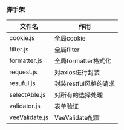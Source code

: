 ### 脚手架

文件名 | 作用
-- | --
cookie.js|全局cookie
filter.js|全局filter
formatter.js|全局formatter格式化
request.js|对axios进行封装
resuful.js|封装restful风格的请求
selectAble.js|对所有的选择处理
validator.js|表单验证
veeValidate.js|VeeValidate配置